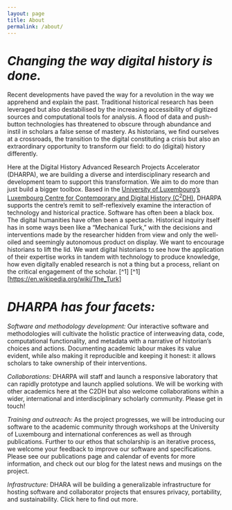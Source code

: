 ```yaml
---
layout: page
title: About
permalink: /about/
---
```

# *Changing the way digital history is done.*

Recent developments have paved the way for a revolution in the way we apprehend and explain the past. Traditional historical research has been leveraged but also destabilised by the increasing accessibility of digitized sources and computational tools for analysis. A flood of data and push-button technologies has threatened to obscure through abundance and instil in scholars a false sense of mastery. As historians, we find ourselves at a crossroads, the transition to the digital constituting a crisis but also an extraordinary opportunity to transform our field: to do (digital) history differently.

Here at the Digital History Advanced Research Projects Accelerator (DHARPA), we are building a diverse and interdisciplinary research and development team to support this transformation. We aim to do more than just build a bigger toolbox. Based in the [University of Luxembourg’s](https://wwwen.uni.lu/) [Luxembourg Centre for Contemporary and Digital History (C<sup>2</sup>DH),](https://www.c2dh.uni.lu/) DHARPA supports the centre’s remit to self-reflexively examine the interaction of technology and historical practice. Software has often been a black box. The digital humanities have often been a spectacle. Historical inquiry itself has in some ways been like a “Mechanical Turk,” with the decisions and interventions made by the researcher hidden from view and only the well-oiled and seemingly autonomous product on display. We want to encourage historians to lift the lid. We want digital historians to see how the application of their expertise works in tandem with technology to produce knowledge, how even digitally enabled research is not a thing but a process, reliant on the critical engagement of the scholar. [^1]
[^1][https://en.wikipedia.org/wiki/The_Turk]

# *DHARPA has four facets:*

*Software and methodology development:*
Our interactive software and methodologies will cultivate the holistic practice of interweaving data, code, computational functionality, and metadata with a narrative of historian’s choices and actions. Documenting academic labour makes its value evident, while also making it reproducible and keeping it honest: it allows scholars to take ownership of their interventions.

*Collaborations:*
DHARPA will staff and launch a responsive laboratory that can rapidly prototype and launch applied solutions. We will be working with other academics here at the C2DH but also welcome collaborations within a wider, international and interdisciplinary scholarly community. Please get in touch!

*Training and outreach:*
As the project progresses, we will be introducing our software to the academic community through workshops at the University of Luxembourg and international conferences as well as through publications. Further to our ethos that scholarship is an iterative process, we welcome your feedback to improve our software and specifications. Please see our publications page and calendar of events for more information, and check out our blog for the latest news and musings on the project.

*Infrastructure:*
DHARA will be building a generalizable infrastructure for hosting software and collaborator projects that ensures privacy, portability, and sustainability. Click here to find out more.
